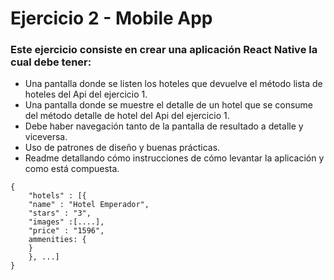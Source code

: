# Ejercicio 2 - Mobile App 

### Este ejercicio consiste en crear una aplicación React Native la cual debe tener:

  - Una pantalla donde se listen los hoteles que devuelve el método lista de hoteles del Api del ejercicio 1. 
  - Una pantalla donde se muestre el detalle de un hotel que se consume del método detalle de hotel del Api del ejercicio 1. 
  - Debe haber navegación tanto de la pantalla de resultado a detalle y viceversa. 
  - Uso de patrones de diseño y buenas prácticas. 
  - Readme detallando cómo instrucciones de cómo levantar la aplicación y como está compuesta. 
```
{ 
    "hotels" : [{ 
    "name" : "Hotel Emperador", 
    "stars" : "3", 
    "images" :[....], 
    "price" : "1596", 
    ammenities: {
    }
    }, ...] 
}
```
